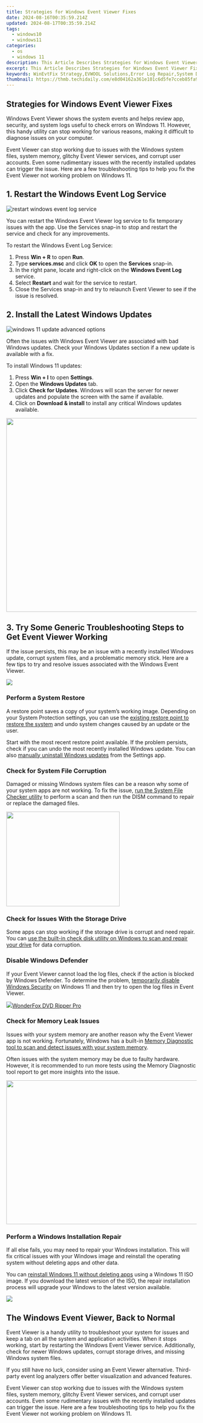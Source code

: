 ```yaml
---
title: Strategies for Windows Event Viewer Fixes
date: 2024-08-16T00:35:59.214Z
updated: 2024-08-17T00:35:59.214Z
tags:
  - windows10
  - windows11
categories:
  - os
  - windows 11
description: This Article Describes Strategies for Windows Event Viewer Fixes
excerpt: This Article Describes Strategies for Windows Event Viewer Fixes
keywords: WinEvtFix Strategy,EVWOOL Solutions,Error Log Repair,System Diagnostics,Troubleshoot Windows Event,OS Maintenance Guide,IT Support Tactics
thumbnail: https://thmb.techidaily.com/e8d04162a361e101c6d5fe7cceb85fa9aae79c5e50584f8b8db01d521f6c1c1d.jpg
---
```


## Strategies for Windows Event Viewer Fixes

 Windows Event Viewer shows the system events and helps review app, security, and system logs useful to check errors on Windows 11\. However, this handy utility can stop working for various reasons, making it difficult to diagnose issues on your computer.

 Event Viewer can stop working due to issues with the Windows system files, system memory, glitchy Event Viewer services, and corrupt user accounts. Even some rudimentary issues with the recently installed updates can trigger the issue. Here are a few troubleshooting tips to help you fix the Event Viewer not working problem on Windows 11\.

## 1\. Restart the Windows Event Log Service

![restart windows event log service](https://static1.makeuseofimages.com/wordpress/wp-content/uploads/2023/07/restart-windows-event-log-service.jpg)

 You can restart the Windows Event Viewer log service to fix temporary issues with the app. Use the Services snap-in to stop and restart the service and check for any improvements.

 To restart the Windows Event Log Service:

1. Press **Win + R** to open **Run**.
2. Type **services.msc** and click **OK** to open the **Services** snap-in.
3. In the right pane, locate and right-click on the **Windows Event Log** service.
4. Select **Restart** and wait for the service to restart.
5. Close the Services snap-in and try to relaunch Event Viewer to see if the issue is resolved.

## 2\. Install the Latest Windows Updates

![windows 11 update advanced options](https://static1.makeuseofimages.com/wordpress/wp-content/uploads/2023/01/windows-11-update-advanced-options.jpg)

 Often the issues with Windows Event Viewer are associated with bad Windows updates. Check your Windows Updates section if a new update is available with a fix.

 To install Windows 11 updates:

1. Press **Win + I** to open **Settings**.
2. Open the **Windows Updates** tab.
3. Click **Check for Updates**. Windows will scan the server for newer updates and populate the screen with the same if available.
4. Click on **Download & install** to install any critical Windows updates available.

<!-- affiliate ads begin -->
<a href="https://ephamedtechinc.pxf.io/c/5597632/2095369/26400" target="_top" id="2095369"><img src="//a.impactradius-go.com/display-ad/26400-2095369" border="0" alt="" width="1024" height="512"/></a><img height="0" width="0" src="https://imp.pxf.io/i/5597632/2095369/26400" style="position:absolute;visibility:hidden;" border="0" />
<!-- affiliate ads end -->
## 3\. Try Some Generic Troubleshooting Steps to Get Event Viewer Working

 If the issue persists, this may be an issue with a recently installed Windows update, corrupt system files, and a problematic memory stick. Here are a few tips to try and resolve issues associated with the Windows Event Viewer.

<!-- affiliate ads begin -->
<a href="https://store.bitdefender.com/affiliate.php?ACCOUNT=BITLATIN&AFFILIATE=108875&PATH=http%3A%2F%2Fwww.bitdefender.com%2Fbusiness%3FAFFILIATE%3D108875%26RESOURCE%3D30%2525%2BOff%2Ball%2BGravityZone%2BProducts"><img src="https://www.bitdefender.com/content/dam/bitdefender/business/campaign/1200X628.png" border="0"></a>
<!-- affiliate ads end -->
### Perform a System Restore

 A restore point saves a copy of your system’s working image. Depending on your System Protection settings, you can use the [existing restore point to restore the system](https://www.makeuseof.com/use-system-restore-windows/) and undo system changes caused by an update or the user.

 Start with the most recent restore point available. If the problem persists, check if you can undo the most recently installed Windows update. You can also [manually uninstall Windows updates](https://www.makeuseof.com/manually-uninstall-windows-10-updates/) from the Settings app.

### Check for System File Corruption

 Damaged or missing Windows system files can be a reason why some of your system apps are not working. To fix the issue, [run the System File Checker utility](https://www.makeuseof.com/windows-built-in-repair-tools/) to perform a scan and then run the DISM command to repair or replace the damaged files.

<!-- affiliate ads begin -->
<a href="https://dhgate.sjv.io/c/5597632/1678785/12108" target="_top" id="1678785"><img src="//a.impactradius-go.com/display-ad/12108-1678785" border="0" alt="" width="300" height="250"/></a>
<!-- affiliate ads end -->
### Check for Issues With the Storage Drive

 Some apps can stop working if the storage drive is corrupt and need repair. You can [use the built-in check disk utility on Windows to scan and repair your drive](https://www.makeuseof.com/sir-mini-how-to-run-chkdsk-in-windows-10/) for data corruption.

### Disable Windows Defender

 If your Event Viewer cannot load the log files, check if the action is blocked by Windows Defender. To determine the problem, [temporarily disable Windows Security](https://www.makeuseof.com/temporarily-disable-windows-security-windows-11/) on Windows 11 and then try to open the log files in Event Viewer.

<!-- affiliate ads begin -->
<a href="https://secure.2checkout.com/order/checkout.php?PRODS=3922934&QTY=1&AFFILIATE=108875&CART=1"><img src="https://secure.avangate.com/images/merchant/4b0a0290ad7df100b77e86839989a75e/products/ripperpro.png" border="0">WonderFox DVD Ripper Pro</a>
<!-- affiliate ads end -->
### Check for Memory Leak Issues

 Issues with your system memory are another reason why the Event Viewer app is not working. Fortunately, Windows has a built-in [Memory Diagnostic tool to scan and detect issues with your system memory](https://www.makeuseof.com/windows-memory-diagnostic-tool-guide/).

 Often issues with the system memory may be due to faulty hardware. However, it is recommended to run more tests using the Memory Diagnostic tool report to get more insights into the issue.

<!-- affiliate ads begin -->
<a href="https://twopages.pxf.io/c/5597632/2016067/18544" target="_top" id="2016067"><img src="//a.impactradius-go.com/display-ad/18544-2016067" border="0" alt="" width="1020" height="380"/></a><img height="0" width="0" src="https://imp.pxf.io/i/5597632/2016067/18544" style="position:absolute;visibility:hidden;" border="0" />
<!-- affiliate ads end -->
### Perform a Windows Installation Repair

 If all else fails, you may need to repair your Windows installation. This will fix critical issues with your Windows image and reinstall the operating system without deleting apps and other data.

 You can [reinstall Windows 11 without deleting apps](https://www.makeuseof.com/windows-11-reinstall-without-deleting-apps/) using a Windows 11 ISO image. If you download the latest version of the ISO, the repair installation process will upgrade your Windows to the latest version available.

<!-- affiliate ads begin -->
<a href="https://store.movavi.com/affiliate.php?ACCOUNT=MOVAVI&AFFILIATE=108875&PATH=https%3A%2F%2Fwww.movavi.com%3FAFFILIATE%3D108875%26RESOURCE%3DBanner%2B728x90"><img src="https://mcusercontent.com/0885a03ded3d480dca9287f12/images/2e76fe6a-3010-1b37-7846-f34ff9c6b4ca.png" border="0"></a>
<!-- affiliate ads end -->
## The Windows Event Viewer, Back to Normal

 Event Viewer is a handy utility to troubleshoot your system for issues and keep a tab on all the system and application activities. When it stops working, start by restarting the Windows Event Viewer service. Additionally, check for newer Windows updates, corrupt storage drives, and missing Windows system files.

 If you still have no luck, consider using an Event Viewer alternative. Third-party event log analyzers offer better visualization and advanced features.

 Event Viewer can stop working due to issues with the Windows system files, system memory, glitchy Event Viewer services, and corrupt user accounts. Even some rudimentary issues with the recently installed updates can trigger the issue. Here are a few troubleshooting tips to help you fix the Event Viewer not working problem on Windows 11\.



<ins class="adsbygoogle"
      style="display:block"
      data-ad-client="ca-pub-7571918770474297"
      data-ad-slot="8358498916"
      data-ad-format="auto"
      data-full-width-responsive="true"></ins>



